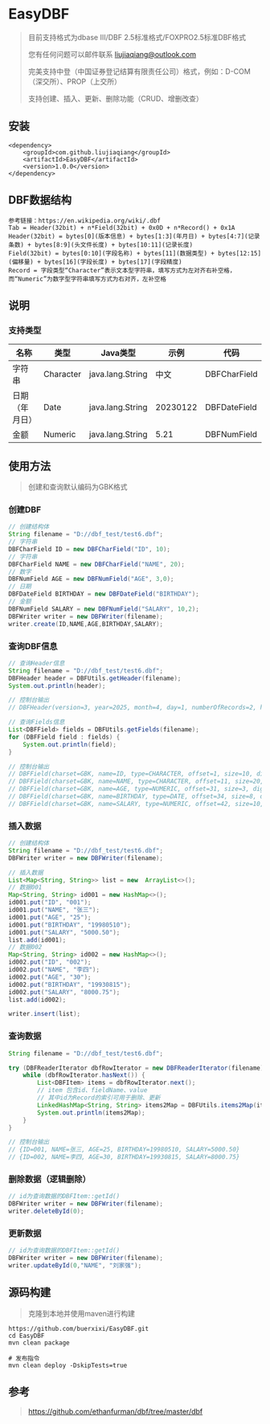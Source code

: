 # EasyDBF
> 目前支持格式为dbase III/DBF 2.5标准格式/FOXPRO2.5标准DBF格式
> 
> 您有任何问题可以邮件联系 liujiaqiang@outlook.com
> 
> 完美支持中登（中国证券登记结算有限责任公司）格式，例如：D-COM（深交所）、PROP（上交所）
> 
> 支持创建、插入、更新、删除功能（CRUD、增删改查）

## 安装

```pom
<dependency>
    <groupId>com.github.liujiaqiang</groupId>
    <artifactId>EasyDBF</artifactId>
    <version>1.0.0</version>
</dependency>
```

## DBF数据结构

```
参考链接：https://en.wikipedia.org/wiki/.dbf
Tab = Header(32bit) + n*Field(32bit) + 0x0D + n*Record() + 0x1A
Header(32bit) = bytes[0](版本信息) + bytes[1:3](年月日) + bytes[4:7](记录条数) + bytes[8:9](头文件长度) + bytes[10:11](记录长度)
Field(32bit) = bytes[0:10](字段名称) + bytes[11](数据类型) + bytes[12:15](偏移量) + bytes[16](字段长度) + bytes[17](字段精度)
Record = 字段类型“Character”表示文本型字符串，填写方式为左对齐右补空格，而“Numeric”为数字型字符串填写方式为右对齐，左补空格
```
## 说明
### 支持类型

| 名称           | 类型      | Java类型         | 示例     | 代码           |
| -------------- | --------- | ---------------- | -------- |--------------|
| 字符串         | Character | java.lang.String | 中文     | DBFCharField |
| 日期（年月日） | Date      | java.lang.String | 20230122 | DBFDateField |
| 金额           | Numeric   | java.lang.String | 5.21     | DBFNumField  |

## 使用方法
> 创建和查询默认编码为GBK格式

### 创建DBF

``` java
// 创建结构体
String filename = "D://dbf_test/test6.dbf";
// 字符串
DBFCharField ID = new DBFCharField("ID", 10);
// 字符串
DBFCharField NAME = new DBFCharField("NAME", 20);
// 数字
DBFNumField AGE = new DBFNumField("AGE", 3,0);
// 日期
DBFDateField BIRTHDAY = new DBFDateField("BIRTHDAY");
// 金额
DBFNumField SALARY = new DBFNumField("SALARY", 10,2);
DBFWriter writer = new DBFWriter(filename);
writer.create(ID,NAME,AGE,BIRTHDAY,SALARY);
```

### 查询DBF信息

``` java
// 查询Header信息
String filename = "D://dbf_test/test6.dbf";
DBFHeader header = DBFUtils.getHeader(filename);
System.out.println(header);

// 控制台输出
// DBFHeader(version=3, year=2025, month=4, day=1, numberOfRecords=2, headerLength=193, recordLength=52, languageDriver=77)

// 查询Fields信息
List<DBFField> fields = DBFUtils.getFields(filename);
for (DBFField field : fields) {
    System.out.println(field);
}

// 控制台输出
// DBFField(charset=GBK, name=ID, type=CHARACTER, offset=1, size=10, digits=0)
// DBFField(charset=GBK, name=NAME, type=CHARACTER, offset=11, size=20, digits=0)
// DBFField(charset=GBK, name=AGE, type=NUMERIC, offset=31, size=3, digits=0)
// DBFField(charset=GBK, name=BIRTHDAY, type=DATE, offset=34, size=8, digits=0)
// DBFField(charset=GBK, name=SALARY, type=NUMERIC, offset=42, size=10, digits=2)

```

### 插入数据
``` java
// 创建结构体
String filename = "D://dbf_test/test6.dbf";
DBFWriter writer = new DBFWriter(filename);

// 插入数据
List<Map<String, String>> list = new  ArrayList<>();
// 数据001
Map<String, String> id001 = new HashMap<>();
id001.put("ID", "001");
id001.put("NAME", "张三");
id001.put("AGE", "25");
id001.put("BIRTHDAY", "19980510");
id001.put("SALARY", "5000.50");
list.add(id001);
// 数据002
Map<String, String> id002 = new HashMap<>();
id002.put("ID", "002");
id002.put("NAME", "李四");
id002.put("AGE", "30");
id002.put("BIRTHDAY", "19930815");
id002.put("SALARY", "8000.75");
list.add(id002);

writer.insert(list);
```

### 查询数据
``` java
String filename = "D://dbf_test/test6.dbf";

try (DBFReaderIterator dbfRowIterator = new DBFReaderIterator(filename)) {
    while (dbfRowIterator.hasNext()) {
        List<DBFItem> items = dbfRowIterator.next();
        // item 包含id、fieldName、value
        // 其中id为Record的索引可用于删除、更新
        LinkedHashMap<String, String> items2Map = DBFUtils.items2Map(items);
        System.out.println(items2Map);
    }
}

// 控制台输出
// {ID=001, NAME=张三, AGE=25, BIRTHDAY=19980510, SALARY=5000.50}
// {ID=002, NAME=李四, AGE=30, BIRTHDAY=19930815, SALARY=8000.75}
```


### 删除数据（逻辑删除）
``` java
// id为查询数据的DBFItem::getId()
DBFWriter writer = new DBFWriter(filename);
writer.deleteById(0);
```

### 更新数据
``` java
// id为查询数据的DBFItem::getId()
DBFWriter writer = new DBFWriter(filename);
writer.updateById(0,"NAME", "刘家强");
```

## 源码构建

> 克隆到本地并使用maven进行构建

```shell
https://github.com/buerxixi/EasyDBF.git
cd EasyDBF
mvn clean package
```

```shell
# 发布指令
mvn clean deploy -DskipTests=true
```

## 参考

> https://github.com/ethanfurman/dbf/tree/master/dbf

